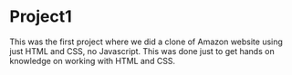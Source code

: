 # Project1
This was the first project where we did a clone of Amazon website using just HTML and CSS, no Javascript.
This was done just to get hands on knowledge on working with HTML and CSS.

